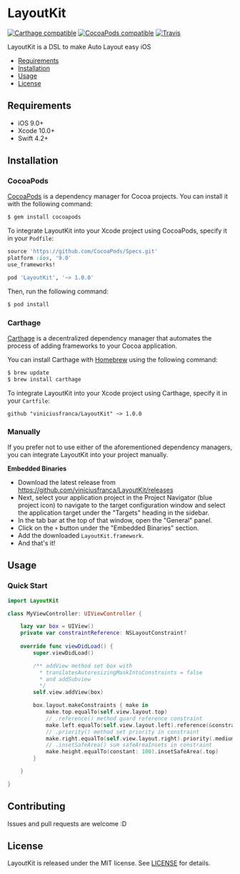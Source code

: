 # LayoutKit

[![Carthage compatible](https://img.shields.io/badge/Carthage-compatible-4BC51D.svg?style=flat)](https://github.com/Carthage/Carthage)
[![CocoaPods compatible](https://img.shields.io/cocoapods/v/LayoutKit.svg)](https://cocoapods.org/pods/LayoutKit)
[![Travis](https://img.shields.io/travis/viniciusfranca/LayoutKit/master.svg)](https://travis-ci.org/viniciusfranca/LayoutKit/branches)

LayoutKit is a DSL to make Auto Layout easy iOS

- [Requirements](#requirements)
- [Installation](#installation)
- [Usage](#usage)
- [License](#license)

## Requirements

- iOS 9.0+
- Xcode 10.0+
- Swift 4.2+

## Installation

### CocoaPods

[CocoaPods](http://cocoapods.org) is a dependency manager for Cocoa projects. You can install it with the following command:

```bash
$ gem install cocoapods
```

To integrate LayoutKit into your Xcode project using CocoaPods, specify it in your `Podfile`:

```ruby
source 'https://github.com/CocoaPods/Specs.git'
platform :ios, '9.0'
use_frameworks!

pod 'LayoutKit', '~> 1.0.0'
```

Then, run the following command:

```bash
$ pod install
```

### Carthage

[Carthage](https://github.com/Carthage/Carthage) is a decentralized dependency manager that automates the process of adding frameworks to your Cocoa application.

You can install Carthage with [Homebrew](http://brew.sh/) using the following command:

```bash
$ brew update
$ brew install carthage
```

To integrate LayoutKit into your Xcode project using Carthage, specify it in your `Cartfile`:

```ogdl
github "viniciusfranca/LayoutKit" ~> 1.0.0
```

### Manually

If you prefer not to use either of the aforementioned dependency managers, you can integrate LayoutKit into your project manually.

<strong>Embedded Binaries</strong>

- Download the latest release from https://github.com/viniciusfranca/LayoutKit/releases
- Next, select your application project in the Project Navigator (blue project icon) to navigate to the target configuration window and select the application target under the "Targets" heading in the sidebar.
- In the tab bar at the top of that window, open the "General" panel.
- Click on the `+` button under the "Embedded Binaries" section.
- Add the downloaded `LayoutKit.framework`.
- And that's it!

## Usage

### Quick Start

```swift
import LayoutKit

class MyViewController: UIViewController {

    lazy var box = UIView()
    private var constraintReference: NSLayoutConstraint?
    
    override func viewDidLoad() {
        super.viewDidLoad()

        /** addView method set box with 
          * translatesAutoresizingMaskIntoConstraints = false 
          * and addSubview
          */
        self.view.addView(box)

        box.layout.makeConstraints { make in
            make.top.equalTo(self.view.layout.top)
            // .reference() method guard reference constraint
            make.left.equalTo(self.view.layout.left).reference(&constraintReference)
            // .priority() method set priority in constraint
            make.right.equalTo(self.view.layout.right).priority(.medium)
            // .insetSafeArea() sum safeAreaInsets in constraint
            make.height.equalTo(constant: 100).insetSafeArea(.top)
        }

    }

}
```

## Contributing

Issues and pull requests are welcome :D

## License

LayoutKit is released under the MIT license. See [LICENSE](https://github.com/viniciusfranca/LayoutKit/blob/master/LICENSE) for details.
